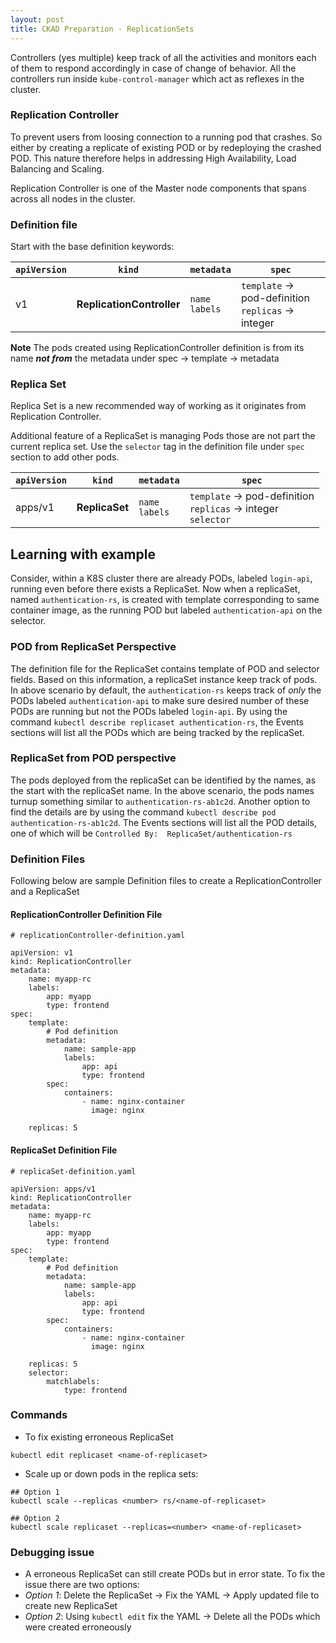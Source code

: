 ```yaml
---
layout: post
title: CKAD Preparation - ReplicationSets
---
```

<!-- Post Content -->

Controllers (yes multiple) keep track of all the activities and monitors each of them to respond accordingly in case of change of behavior. All the controllers run inside `kube-control-manager` which act as reflexes in the cluster. 

### Replication Controller

To prevent users from loosing connection to a running pod that crashes. So either by creating a replicate of existing POD or by redeploying the crashed POD. This nature therefore helps in addressing High Availability, Load Balancing and Scaling.

Replication Controller is one of the Master node components that spans across all nodes in the cluster.

### Definition file

Start with the base definition keywords: 

|`apiVersion`| `kind`| `metadata`| `spec`|
|-|-|-|-|
|v1|**ReplicationController**|`name`<br/>`labels`| `template` &rarr; pod-definition <br/> `replicas` &rarr; integer|

**Note** The pods created using ReplicationController definition is from its name ***not from*** the metadata under spec &rarr; template &rarr; metadata


### Replica Set

Replica Set is a new recommended way of working as it originates from Replication Controller. 

Additional feature of a ReplicaSet is managing Pods those are not part the current replica set. Use the `selector` tag in the definition file under `spec` section to add other pods. 

|`apiVersion`| `kind`| `metadata`| `spec`|
|-|-|-|-|
|apps/v1|**ReplicaSet**|`name`<br/>`labels`| `template` &rarr; pod-definition <br/> `replicas` &rarr; integer <br/> `selector`|

## Learning with example

Consider, within a K8S cluster there are already PODs, labeled `login-api`, running even before there exists a ReplicaSet. Now when a replicaSet, named `authentication-rs`, is created with template corresponding to same container image, as the running POD but labeled `authentication-api` on the selector.

### POD from ReplicaSet Perspective

The definition file for the ReplicaSet contains template of POD and selector fields. Based on this information, a replicaSet instance keep track of pods. In above scenario by default, the `authentication-rs` keeps track of _only_ the PODs labeled  `authentication-api` to make sure desired number of these PODs are running but not the PODs labeled `login-api`. By using the command `kubectl describe replicaset authentication-rs`, the Events sections will list all the PODs which are being tracked by the replicaSet. 

### ReplicaSet from POD perspective

The pods deployed from the replicaSet can be identified by the names, as the start with the replicaSet name. In the above scenario, the pods names turnup something similar to `authentication-rs-ab1c2d`. Another option to find the details are by using the command `kubectl describe pod authentication-rs-ab1c2d`. The Events sections will list all the POD details, one of which will be `Controlled By:  ReplicaSet/authentication-rs`

### Definition Files

Following below are sample Definition files to create a ReplicationController and a ReplicaSet

#### ReplicationController Definition File 

```
# replicationController-definition.yaml 

apiVersion: v1
kind: ReplicationController
metadata:
    name: myapp-rc
    labels:
        app: myapp
        type: frontend
spec:
    template:
        # Pod definition
        metadata:
            name: sample-app
            labels:
                app: api
                type: frontend
        spec:
            containers:
                - name: nginx-container
                  image: nginx

    replicas: 5
```

#### ReplicaSet Definition File 

```
# replicaSet-definition.yaml 

apiVersion: apps/v1
kind: ReplicationController
metadata:
    name: myapp-rc
    labels:
        app: myapp
        type: frontend
spec:
    template:
        # Pod definition
        metadata:
            name: sample-app
            labels:
                app: api
                type: frontend
        spec:
            containers:
                - name: nginx-container
                  image: nginx

    replicas: 5
    selector: 
        matchlabels:
            type: frontend
```

### Commands

- To fix existing erroneous ReplicaSet

```
kubectl edit replicaset <name-of-replicaset>
```

- Scale up or down pods in the replica sets:

```
## Option 1
kubectl scale --replicas <number> rs/<name-of-replicaset>

## Option 2
kubectl scale replicaset --replicas=<number> <name-of-replicaset>
```

### Debugging issue

- A erroneous ReplicaSet can still create PODs but in error state. 
To fix the issue there are two options:
 - _Option 1_: Delete the ReplicaSet &rarr; Fix the YAML &rarr; Apply updated file to create new ReplicaSet
 - _Option 2_: Using `kubectl edit` fix the YAML &rarr; Delete all the PODs which were created erroneously 
